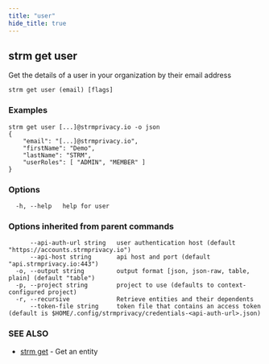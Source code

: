 ```yaml
---
title: "user"
hide_title: true
---
```

## strm get user

Get the details of a user in your organization by their email address

```
strm get user (email) [flags]
```

### Examples

```
strm get user [...]@strmprivacy.io -o json
{
	"email": "[...]@strmprivacy.io",
	"firstName": "Demo",
	"lastName": "STRM",
	"userRoles": [ "ADMIN", "MEMBER" ]
}
```

### Options

```
  -h, --help   help for user
```

### Options inherited from parent commands

```
      --api-auth-url string   user authentication host (default "https://accounts.strmprivacy.io")
      --api-host string       api host and port (default "api.strmprivacy.io:443")
  -o, --output string         output format [json, json-raw, table, plain] (default "table")
  -p, --project string        project to use (defaults to context-configured project)
  -r, --recursive             Retrieve entities and their dependents
      --token-file string     token file that contains an access token (default is $HOME/.config/strmprivacy/credentials-<api-auth-url>.json)
```

### SEE ALSO

* [strm get](docs/04-reference/01-cli-reference/strm/get/index.md)	 - Get an entity

